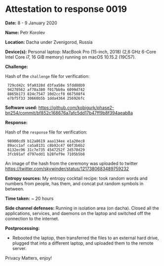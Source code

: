 Attestation to response 0019
============================

**Date:** 8 - 9 January 2020

**Name:** Petr Korolev

**Location:** Dacha under Zvenigorod, Russia

**Device(s):** Personal laptop: MacBook Pro (15-inch, 2018) (2,6 GHz 6-Core Intel Core i7, 16 GiB memory) running on macOS 10.15.2 (19C57).

**Challenge:**

Hash of the `challenge` file for verification:
```
 729cd42c 9fa0328d d3faa58e 5fdd80b9
 94270562 af70a380 f017bb9a 6099d742
 8865b173 824c7547 10d2ccf0 667508f4
 e7bf5f33 30660b5b 1dda4364 256926fc
```

**Software used:** https://github.com/kobigurk/phase2-bn254/commit/bf852c168676a7afc5dd17b47ff9b8f394aeab8a

**Response:**

Hash of the `response` file for verification:
```
 98900cd9 b12a8619 aaa134ee e1a20ec8
 89acc1af ca5a8131 c8b92c47 60f3b6b2
 6132ec96 31c7e735 4547252f 2d578d29
 3fcb91af d797edd1 b28fef9e 7105b5b8
```

An image of the hash from the ceremony was uploaded to twitter https://twitter.com/skywinder/status/1217380683489759232

**Entropy sources:** My entropy cocktail recipe: took random words and numbers from people, has them, and concat put random symbols in between.

**Time taken:** ~ 20 hours

**Side channel defenses:** Running in isolation area (on dacha). Closed all the applications, services, and daemons on the laptop and switched off the connection to the internet.

**Postprocessing:**

- Rebooted the laptop, then transferred the files to an external hard drive, plugged that into a different laptop, and uploaded them to the remote server.

Privacy Matters, enjoy!